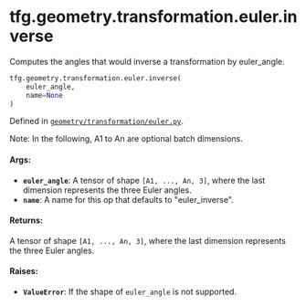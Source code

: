 <div itemscope itemtype="http://developers.google.com/ReferenceObject">
<meta itemprop="name" content="tfg.geometry.transformation.euler.inverse" />
<meta itemprop="path" content="Stable" />
</div>

# tfg.geometry.transformation.euler.inverse

Computes the angles that would inverse a transformation by euler_angle.

``` python
tfg.geometry.transformation.euler.inverse(
    euler_angle,
    name=None
)
```



Defined in [`geometry/transformation/euler.py`](https://cs.corp.google.com/#piper///depot/google3/third_party/py/tensorflow_graphics/geometry/transformation/euler.py).

<!-- Placeholder for "Used in" -->

Note:
  In the following, A1 to An are optional batch dimensions.

#### Args:

* <b>`euler_angle`</b>: A tensor of shape `[A1, ..., An, 3]`, where the last dimension
    represents the three Euler angles.
* <b>`name`</b>: A name for this op that defaults to "euler_inverse".


#### Returns:

A tensor of shape `[A1, ..., An, 3]`, where the last dimension represents
the three Euler angles.


#### Raises:

* <b>`ValueError`</b>: If the shape of `euler_angle` is not supported.